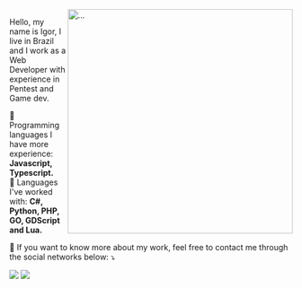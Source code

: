 <img src="https://raw.githubusercontent.com/MicaelliMedeiros/micaellimedeiros/master/image/computer-illustration.png" min-width="400px" max-width="400px" width="400px" align="right" alt="...">

<p align="left"> 
  Hello, my name is Igor, I live in Brazil and I work as a Web Developer with experience in Pentest and Game dev.<br>
</p>

<p align="left">
  🦄 Programming languages I have more experience: <strong>Javascript, Typescript.</strong><br>
  🦄 Languages I've worked with: <strong>C#, Python, PHP, GO, GDScript and Lua.</strong>
</p>

<p align="left">
  💌 If you want to know more about my work, feel free to contact me through the social networks below: ⤵️
</p>

<p align="left">
  <a href="#" alt="Gmail">
  <img src="https://img.shields.io/badge/-Gmail-FF0000?style=flat-square&labelColor=FF0000&logo=gmail&logoColor=white&link=mailto:nulldreams@gmail.com" /></a>

  <a href="#" alt="Linkedin">
  <img src="https://img.shields.io/badge/-Linkedin-0e76a8?style=flat-square&logo=Linkedin&logoColor=white&link=https://www.linkedin.com/in/igrsouza-martins/" /></a>
</p>  
